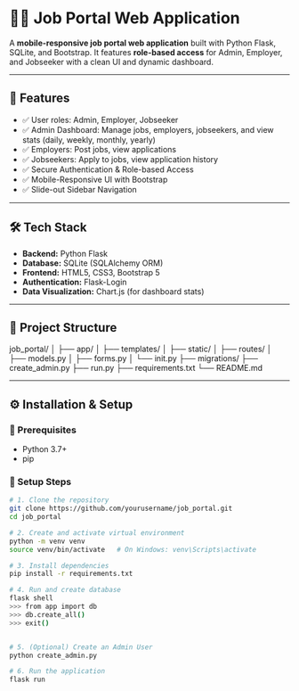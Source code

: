 # 🧑‍💼 Job Portal Web Application

A **mobile-responsive job portal web application** built with Python Flask, SQLite, and Bootstrap. It features **role-based access** for Admin, Employer, and Jobseeker with a clean UI and dynamic dashboard.

---

## 🚀 Features

- ✅ User roles: Admin, Employer, Jobseeker
- ✅ Admin Dashboard: Manage jobs, employers, jobseekers, and view stats (daily, weekly, monthly, yearly)
- ✅ Employers: Post jobs, view applications
- ✅ Jobseekers: Apply to jobs, view application history
- ✅ Secure Authentication & Role-based Access
- ✅ Mobile-Responsive UI with Bootstrap
- ✅ Slide-out Sidebar Navigation

---

## 🛠️ Tech Stack

- **Backend:** Python Flask
- **Database:** SQLite (SQLAlchemy ORM)
- **Frontend:** HTML5, CSS3, Bootstrap 5
- **Authentication:** Flask-Login
- **Data Visualization:** Chart.js (for dashboard stats)

---

## 📁 Project Structure

job_portal/
│
├── app/
│ ├── templates/
│ ├── static/
│ ├── routes/
│ ├── models.py
│ ├── forms.py
│ └── init.py
├── migrations/
├── create_admin.py
├── run.py
├── requirements.txt
└── README.md





---

## ⚙️ Installation & Setup

### 📌 Prerequisites

- Python 3.7+
- pip

### 🧰 Setup Steps

```bash
# 1. Clone the repository
git clone https://github.com/yourusername/job_portal.git
cd job_portal

# 2. Create and activate virtual environment
python -m venv venv
source venv/bin/activate   # On Windows: venv\Scripts\activate

# 3. Install dependencies
pip install -r requirements.txt

# 4. Run and create database 
flask shell
>>> from app import db
>>> db.create_all()
>>> exit()


# 5. (Optional) Create an Admin User
python create_admin.py

# 6. Run the application
flask run

